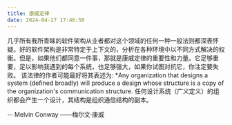 ```yaml
---
title: 康威定律
date: 2024-04-27 17:46:50
---
```


几乎所有我所青睐的软件架构从业者都对这个领域的任何一种一般法则都深表怀疑。好的软件架构是非常特定于上下文的，分析在各种环境中以不同方式解决的权衡。但是，如果他们都同意一件事，那就是康威定律的重要性和力量。它足够重要，足以影响我遇到的每个系统，也足够强大，如果你试图对抗它，你注定要失败。
该法律的作者可能最好将其表述为:
*Any organization that designs a system (defined broadly) will produce a design whose structure is a copy of the organization's communication structure.
任何设计系统（广义定义）的组织都会产生一个设计，其结构是组织通信结构的副本。

-- Melvin Conway ——梅尔文·康威

